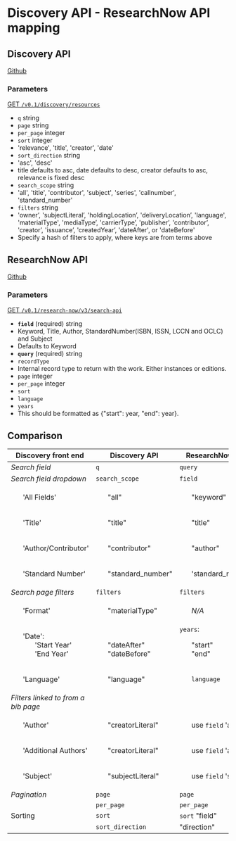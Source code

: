 # Discovery API - ResearchNow API mapping
## Discovery API
[Github](https://github.com/NYPL-discovery/discovery-api/blob/master/README.md#searching)
### Parameters
[GET `/v0.1/discovery/resources`](https://platformdocs.nypl.org/#/discovery/get_v0_1_discovery_resources)
* `q` string
* `page` string
* `per_page` integer
* `sort` integer
 * 'relevance', 'title', 'creator', 'date'
* `sort_direction` string
 * 'asc', 'desc'
 * title defaults to asc, date defaults to desc, creator defaults to asc, relevance is fixed desc
* `search_scope` string
 * 'all', 'title', 'contributor', 'subject', 'series', 'callnumber', 'standard_number'
* `filters` string
 * 'owner’, 'subjectLiteral’, 'holdingLocation’, 'deliveryLocation’, 'language', 'materialType', 'mediaType’, 'carrierType’, 'publisher’, 'contributor’, 'creator’, 'issuance’, 'createdYear’, 'dateAfter', or 'dateBefore'
 * Specify a hash of filters to apply, where keys are from terms above

## ResearchNow API
[Github](https://github.com/NYPL/sfr-ingest-pipeline/tree/development/app/sfr-search-api#searching)
### Parameters
[GET `/v0.1/research-now/v3/search-api`](https://dev-platformdocs.nypl.org/#/research-now/get_v0_1_research_now_v3_search_api)
* **`field`** (required) string
 * Keyword, Title, Author, StandardNumber(ISBN, ISSN, LCCN and OCLC) and Subject
 * Defaults to Keyword
* **`query`** (required) string
* `recordType`
 * Internal record type to return with the work. Either instances or editions.
* `page` integer
* `per_page` integer
* `sort`
* `language`
* `years`
 * This should be formatted as {"start": year, "end": year}.

<style>
  table ul {
    list-style: none;
  }
</style>

## Comparison
|Discovery front end|Discovery API |ResearchNow API|
|-------------------|--------------|---------------|
|_Search field_     |`q`           |`query`        |
|_Search field dropdown_|`search_scope`|`field`|
|<ul>'All Fields'   |<ul>"all"     |<ul>"keyword"|
|<ul>'Title'            |<ul>"title"        |<ul>"title"       |
|<ul>'Author/Contributor'|<ul>"contributor" |<ul>"author"      |
|<ul>'Standard Number'|<ul>"standard_number"|<ul> 'standard_number'|
|_Search page filters_|`filters`     |`filters`      |
|<ul>'Format'       |<ul>"materialType"|<ul>_N/A_|
|<ul><li>'Date':<ul><li>'Start Year'<li>'End Year'| <ul><br>"dateAfter"<br>"dateBefore" |`years`:<ul>"start"<br>"end"|
|<ul>'Language'|<ul>"language"|<ul>`language`|
|_Filters linked to from a bib page_|
|<ul>'Author'|<ul>"creatorLiteral"|<ul>use `field` 'author'|
|<ul>'Additional Authors'|<ul>"creatorLiteral"|<ul>use `field` 'author'|
|<ul>'Subject'    |<ul>"subjectLiteral"|<ul>use `field` 'subject'|
|_Pagination_     |`page`      | `page`        |
|                   |`per_page`|`per_page`|
|Sorting            |`sort`        |`sort` "field" |
|                   |`sort_direction`|"direction"  |
